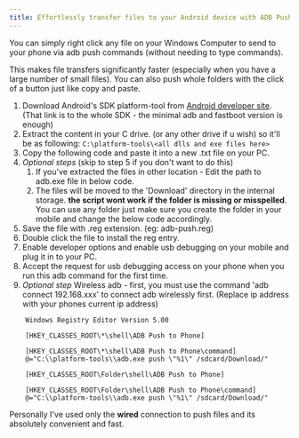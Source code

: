 ```yaml
---
title: Effortlessly transfer files to your Android device with ADB Push.
---
```


You can simply right click any file on your Windows Computer to send to your phone via adb push commands (without needing to type commands).

This makes file transfers significantly faster (especially when you have a large number of small files). You can also push whole folders with the click of a button just like copy and paste.

1. Download Android's SDK platform-tool from [Android developer site](https://developer.android.com/studio/releases/platform-tools). (That link is to the whole SDK - the minimal adb and fastboot version is enough)
2. Extract the content in your C drive. (or any other drive if u wish) so it'll be as following: `C:\platform-tools\<all dlls and exe files here>`
3. Copy the following code and paste it into a new .txt file on your PC.
4. *Optional steps* (skip to step 5 if you don't want to do this)
      1.  If you've extracted the files in other location - Edit the path to adb.exe file in below code.
      2.  The files will be moved to the 'Download' directory in the internal storage. **the script wont work if the folder is missing or misspelled**. You can use any folder just make sure you create the folder in your mobile and change the below code accordingly.
5. Save the file with .reg extension. (eg: adb-push.reg)
6. Double click the file to install the reg entry.
7. Enable developer options and enable usb debugging on your mobile and plug it in to your PC.
8. Accept the request for usb debugging access on your phone when you run this adb command for the first time. 
9. *Optional step* Wireless adb - first, you must use the command 'adb connect 192.168.xxx' to connect adb wirelessly first. (Replace ip address with your phones current ip address)


```{ .url .copy  title="Reg Entry"} 
    Windows Registry Editor Version 5.00

    [HKEY_CLASSES_ROOT\*\shell\ADB Push to Phone]

    [HKEY_CLASSES_ROOT\*\shell\ADB Push to Phone\command]
    @="C:\\platform-tools\\adb.exe push \"%1\" /sdcard/Download/"
    
    [HKEY_CLASSES_ROOT\Folder\shell\ADB Push to Phone]

    [HKEY_CLASSES_ROOT\Folder\shell\ADB Push to Phone\command]
    @="C:\\platform-tools\\adb.exe push \"%1\" /sdcard/Download/"
```


Personally I've used only the **wired** connection to push files and its absolutely convenient and fast.



[^1]: Inspired from [this](https://forum.xda-developers.com/t/use-adb-push-to-copy-files-to-device-at-blazing-fast-speeds-with-a-simple-right-click.4558759/) xda post